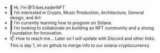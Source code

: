 - 👋 Hi, I’m @TribeLeaderNFT
- 👀 I’m interested in Crypto, Music Production, Architecture, General design, and Art
- 🌱 I’m currently learning how to program on Solana.
- 💞️ I’m looking to collaborate on building an NFT community and a strong Foundation for Innovation. 
- 📫 How to reach me... Later on I will update with Discord and other links. This is day 1, im on github to merge info to our solana cryptocurrency

<!---
TribeLeaderNFT/TribeLeaderNFT is a ✨ special ✨ repository because its `README.md` (this file) appears on your GitHub profile.
You can click the Preview link to take a look at your changes.
--->
